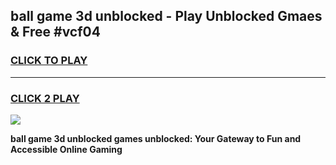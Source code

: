 
## ball game 3d unblocked - Play Unblocked Gmaes & Free #vcf04
<h3>
<a href="https://news.freeplayer.one?title=ball_game_3d_unblocked&ref=24F">CLICK TO PLAY</a></h3>
<hr>

<h3>
<a href="https://news.freeplayer.one?title=ball_game_3d_unblocked&ref=24F">CLICK 2 PLAY</a>
  
</h3>

<a href="https://news.freeplayer.one?title=ball_game_3d_unblocked&ref=24F/"><img src="https://clearcache.store/games.png"></a>


**ball game 3d unblocked games unblocked: Your Gateway to Fun and Accessible Online Gaming**
